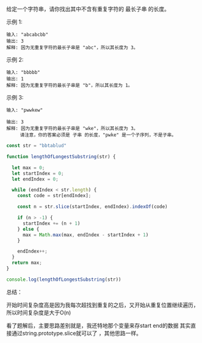 
给定一个字符串，请你找出其中不含有重复字符的 最长子串 的长度。

示例 1:
```
输入: "abcabcbb"
输出: 3 
解释: 因为无重复字符的最长子串是 "abc"，所以其长度为 3。
```
示例 2:
```
输入: "bbbbb"
输出: 1
解释: 因为无重复字符的最长子串是 "b"，所以其长度为 1。
```
示例 3:
```
输入: "pwwkew"

输出: 3
解释: 因为无重复字符的最长子串是 "wke"，所以其长度为 3。
     请注意，你的答案必须是 子串 的长度，"pwke" 是一个子序列，不是子串。
```

```js
const str = "bbtablud"

function lengthOfLongestSubstring(str) {

  let max = 0;
  let startIndex = 0;
  let endIndex = 0;

  while (endIndex < str.length) {
    const code = str[endIndex];

    const n = str.slice(startIndex, endIndex).indexOf(code)

    if (n > -1) {
      startIndex += (n + 1)
    } else {
      max = Math.max(max, endIndex - startIndex + 1)
    }

    endIndex++;
  }
  return max;
}

console.log(lengthOfLongestSubstring(str))
```


总结：

开始时间复杂度高是因为我每次超找到重复的之后，又开始从重复位置继续遍历，所以时间复杂度是大于O(n)

看了题解后，主要思路差别就是，我还特地那个变量来存start end的数据 其实直接通过string.prototype.slice就可以了 ，其他思路一样。